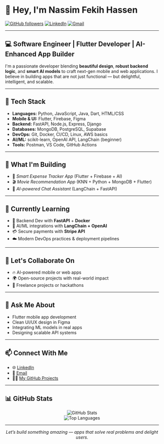 # 👋 Hey, I'm Nassim Fekih Hassen

[![GitHub followers](https://img.shields.io/github/followers/Nassim-FH?style=social)](https://github.com/Nassim-FH)
[![LinkedIn](https://img.shields.io/badge/LinkedIn-Nassim%20Fekih%20Hassen-blue?logo=linkedin)](https://linkedin.com/in/nassim-fekih-hassen)
[![Gmail](https://img.shields.io/badge/Email-nassimfekihhassen7%40gmail.com-red?logo=gmail)](mailto:nassimfekihhassen7@gmail.com)

---

## 💻 Software Engineer | Flutter Developer | AI-Enhanced App Builder

I'm a passionate developer blending **beautiful design**, **robust backend logic**, and **smart AI models** to craft next-gen mobile and web applications. I believe in building apps that are not just functional — but delightful, intelligent, and scalable.

---

## 🔧 Tech Stack

- **Languages:** Python, JavaScript, Java, Dart, HTML/CSS
- **Mobile & UI:** Flutter, Firebase, Figma
- **Backend:** FastAPI, Node.js, Express, Django
- **Databases:** MongoDB, PostgreSQL, Supabase
- **DevOps:** Git, Docker, CI/CD, Linux, AWS basics
- **AI/ML:** scikit-learn, OpenAI API, LangChain (beginner)
- **Tools:** Postman, VS Code, GitHub Actions

---

## 🚀 What I'm Building

- 📱 *Smart Expense Tracker App* (Flutter + Firebase + AI)
- 🎬 *Movie Recommendation App* (KNN + Python + MongoDB + Flutter)
- 🤖 *AI-powered Chat Assistant* (LangChain + FastAPI)

---

## 🌱 Currently Learning

- 🔧 Backend Dev with **FastAPI** + **Docker**
- 🧠 AI/ML integrations with **LangChain + OpenAI**
- 💳 Secure payments with **Stripe API**
- ☁️ Modern DevOps practices & deployment pipelines

---

## 🤝 Let's Collaborate On

- 🔥 AI-powered mobile or web apps
- 🌍 Open-source projects with real-world impact
- 🏁 Freelance projects or hackathons

---

## 💬 Ask Me About

- Flutter mobile app development
- Clean UI/UX design in Figma
- Integrating ML models in real apps
- Designing scalable API systems

---

## 📫 Connect With Me

- 🌐 [LinkedIn](https://linkedin.com/in/nassim-fekih-hassen)
- 📧 [Email](mailto:nassimfekihhassen7@gmail.com)
- 🧑‍💻 [My GitHub Projects](https://github.com/Nassim-FH)

---

## 📊 GitHub Stats

<p align="center">
  <img src="https://github-readme-stats.vercel.app/api?username=Nassim-FH&show_icons=true&theme=radical" alt="GitHub Stats" />
  <br/>
  <img src="https://github-readme-stats.vercel.app/api/top-langs/?username=Nassim-FH&layout=compact&theme=radical" alt="Top Languages" />
</p>

---



<p align="center">
  <i>Let’s build something amazing — apps that solve real problems and delight users.</i>
</p>
